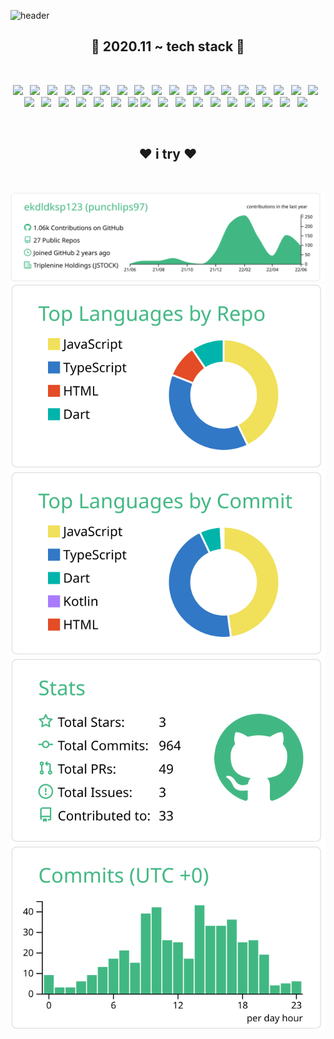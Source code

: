 ![header](https://capsule-render.vercel.app/api?type=waving&section=header&color=gradient&customColorList=0,2,3&height=250&text=intro%20🍒&fontSize=70)
<h2 align="center"><b>💎 2020.11 ~ tech stack 💎</b></h2>

</br>

<p align="center">
<img src="https://img.shields.io/badge/HTML5-E34F26?style=flat-square&logo=HTML5&logoColor=white"/></a> &nbsp
<img src="https://img.shields.io/badge/CSS3-0099CC?style=flat-square&logo=CSS3&logoColor=white"/></a> &nbsp
<img src="https://img.shields.io/badge/Sass-FF496D?style=flat-square&logo=Sass&logoColor=white"/></a> &nbsp
<img src="https://img.shields.io/badge/JavaScript-F7DF1E?style=flat-square&logo=JavaScript&logoColor=white"/></a> &nbsp
<img src="https://img.shields.io/badge/TypeScript-18A9EB?style=flat-square&logo=typescript&logoColor=white"/></a> &nbsp
<img src="https://img.shields.io/badge/Next.js-black?style=flat-square&logo=next.js&logoColor=white"/></a> &nbsp
<img src="https://img.shields.io/badge/React(Native)-003545?style=flat-square&logo=react&logoColor=2361DAFB"> &nbsp
<img src="https://img.shields.io/badge/Redux(Saga)-764ABC?style=flat-square&logo=Redux&logoColor=2361DAFB"> &nbsp
<img src="https://img.shields.io/badge/Recoil-3578e5?style=flat-square&logo=Recoil&logoColor=white"> &nbsp
<img src="https://img.shields.io/badge/Zustand-important?style=flat-square&logo=zustand&logoColor=white"> &nbsp
<img src="https://img.shields.io/badge/Storybook-FF4785?style=flat-square&logo=Storybook&logoColor=white"> &nbsp
<img src="https://img.shields.io/badge/Immer-00E7C3?style=flat-square&logo=Immer&logoColor=white"> &nbsp
<img src="https://img.shields.io/badge/Chart.js-FF6384?style=flat-square&logo=Chart.js&logoColor=white"> &nbsp
<img src="https://img.shields.io/badge/Svelte-FF5349?style=flat-square&logo=svelte&logoColor=white"> &nbsp
<img src="https://img.shields.io/badge/React Query-FF4154?style=flat-square&logo=React Query&logoColor=white"> &nbsp
<img src="https://img.shields.io/badge/GraphQL-E10098?style=flat-square&logo=GraphQL&logoColor=white"> &nbsp
<img src="https://img.shields.io/badge/Three.js-000000?style=flat-square&logo=Three.js&logoColor=white"> &nbsp
<img src="https://img.shields.io/badge/Node.js-339933?style=flat-square&logo=Node.js&logoColor=white"/></a> &nbsp
<img src="https://img.shields.io/badge/Web3.js-F16822?style=flat-square&logo=Web3.js&logoColor=white"/></a> &nbsp
<img src="https://img.shields.io/badge/Nest.js-E0234E?style=flat-square&logo=NestJs&logoColor=white"/></a> &nbsp
<img src="https://img.shields.io/badge/express-000000?style=flat-square&logo=express&logoColor=white"/></a> &nbsp
<img src="https://img.shields.io/badge/Flutter-F0F0F0?style=flat-square&logo=flutter&logoColor=00B5E2"> &nbsp
<img src="https://img.shields.io/badge/Java-007396?style=flat-square&logo=java&logoColor=white"> &nbsp
<img src="https://img.shields.io/badge/Spring Boot-6DB33F?style=flat-square&logo=springboot&logoColor=white"> &nbsp
<img src="https://img.shields.io/badge/gradle-02303A?style=flat-square&logo=gradle&logoColor=white">
<img src="https://img.shields.io/badge/Oracle-F80000?style=flat-square&logo=oracle&logoColor=white"> &nbsp
<img src="https://img.shields.io/badge/MariaDB-48B9C7?style=flat-square&logo=MariaDB&logoColor=white"> &nbsp
<img src="https://img.shields.io/badge/Redis-EA2328?style=flat-square&logo=redis&logoColor=white"> &nbsp
<img src="https://img.shields.io/badge/MongoDB-E8E7D5?style=flat-square&logo=mongodb&logoColor=3FA037"> &nbsp
<img src="https://img.shields.io/badge/Git-F05032?style=flat-square&logo=Git&logoColor=white"> &nbsp
<img src="https://img.shields.io/badge/Github-grey?style=flat-square&logo=github&logoColor=white"> &nbsp
<img src="https://img.shields.io/badge/Linux-7870DB?style=flat-square&logo=linux&logoColor=white"> &nbsp
<img src="https://img.shields.io/badge/Amazon AWS-232F3E?style=flat-square&logo=Amazon%20AWS&logoColor=white"/></a> &nbsp
<img src="https://img.shields.io/badge/Bitbucket-0052CC?style=flat-square&logo=Bitbucket&logoColor=white"/></a> &nbsp
<img src="https://img.shields.io/badge/Atlassian-FEFEFE?style=flat-square&logo=Atlassian&logoColor=0052CC"/></a> &nbsp
</p>

</br>

<h2 align="center"><b>❤️ i try ❤️</b></h2>

</br>

[![](https://raw.githubusercontent.com/ekdldksp123/ekdldksp123/main/profile-summary-card-output/vue/0-profile-details.svg)](https://github.com/vn7n24fzkq/github-profile-summary-cards)
[![](https://raw.githubusercontent.com/ekdldksp123/ekdldksp123/main/profile-summary-card-output/vue/1-repos-per-language.svg)](https://github.com/vn7n24fzkq/github-profile-summary-cards) [![](https://raw.githubusercontent.com/ekdldksp123/ekdldksp123/main/profile-summary-card-output/vue/2-most-commit-language.svg)](https://github.com/vn7n24fzkq/github-profile-summary-cards)
[![](https://raw.githubusercontent.com/ekdldksp123/ekdldksp123/main/profile-summary-card-output/vue/3-stats.svg)](https://github.com/vn7n24fzkq/github-profile-summary-cards) [![](https://raw.githubusercontent.com/ekdldksp123/ekdldksp123/main/profile-summary-card-output/vue/4-productive-time.svg)](https://github.com/vn7n24fzkq/github-profile-summary-cards)




